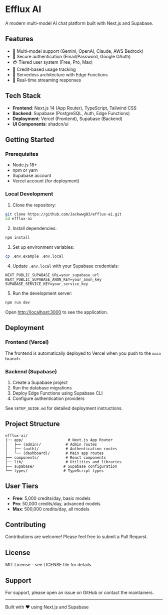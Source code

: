 # Efflux AI

A modern multi-model AI chat platform built with Next.js and Supabase.

## Features

- 🤖 Multi-model support (Gemini, OpenAI, Claude, AWS Bedrock)
- 🔐 Secure authentication (Email/Password, Google OAuth)
- 💳 Tiered user system (Free, Pro, Max)
- 🎯 Credit-based usage tracking
- 🚀 Serverless architecture with Edge Functions
- 💬 Real-time streaming responses

## Tech Stack

- **Frontend**: Next.js 14 (App Router), TypeScript, Tailwind CSS
- **Backend**: Supabase (PostgreSQL, Auth, Edge Functions)
- **Deployment**: Vercel (Frontend), Supabase (Backend)
- **UI Components**: shadcn/ui

## Getting Started

### Prerequisites

- Node.js 18+
- npm or yarn
- Supabase account
- Vercel account (for deployment)

### Local Development

1. Clone the repository:
```bash
git clone https://github.com/Jackwwg83/efflux-ai.git
cd efflux-ai
```

2. Install dependencies:
```bash
npm install
```

3. Set up environment variables:
```bash
cp .env.example .env.local
```

4. Update `.env.local` with your Supabase credentials:
```
NEXT_PUBLIC_SUPABASE_URL=your_supabase_url
NEXT_PUBLIC_SUPABASE_ANON_KEY=your_anon_key
SUPABASE_SERVICE_KEY=your_service_key
```

5. Run the development server:
```bash
npm run dev
```

Open [http://localhost:3000](http://localhost:3000) to see the application.

## Deployment

### Frontend (Vercel)

The frontend is automatically deployed to Vercel when you push to the `main` branch.

### Backend (Supabase)

1. Create a Supabase project
2. Run the database migrations
3. Deploy Edge Functions using Supabase CLI
4. Configure authentication providers

See `SETUP_GUIDE.md` for detailed deployment instructions.

## Project Structure

```
efflux-ai/
├── app/                    # Next.js App Router
│   ├── (admin)/           # Admin routes
│   ├── (auth)/            # Authentication routes
│   └── (dashboard)/       # Main app routes
├── components/            # React components
├── lib/                   # Utilities and libraries
├── supabase/             # Supabase configuration
└── types/                # TypeScript types
```

## User Tiers

- **Free**: 5,000 credits/day, basic models
- **Pro**: 50,000 credits/day, advanced models
- **Max**: 500,000 credits/day, all models

## Contributing

Contributions are welcome! Please feel free to submit a Pull Request.

## License

MIT License - see LICENSE file for details.

## Support

For support, please open an issue on GitHub or contact the maintainers.

---

Built with ❤️ using Next.js and Supabase